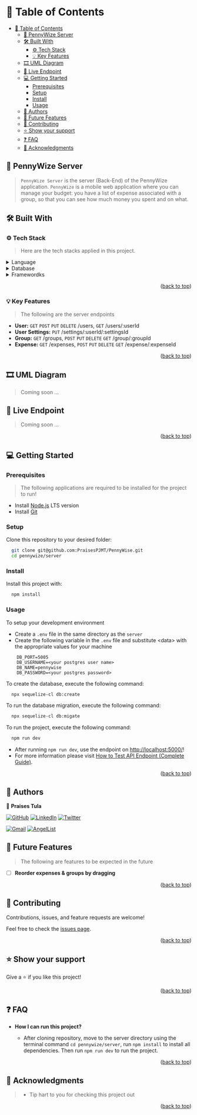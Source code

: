 # 📗 Table of Contents <a name="readme-top"></a>

- [📗 Table of Contents ](#-table-of-contents-)
  - [📖 PennyWize Server ](#-pennywize-server-)
  - [🛠 Built With ](#-built-with-)
    - [⚙️ Tech Stack ](#️-tech-stack-)
    - [💡 Key Features ](#-key-features-)
  - [🎞️ UML Diagram ](#️-uml-diagram-)
  - [🚀 Live Endpoint ](#-live-endpoint-)
  - [💻 Getting Started ](#-getting-started-)
    - [Prerequisites](#prerequisites)
    - [Setup](#setup)
    - [Install](#install)
    - [Usage](#usage)
  - [👥 Authors ](#-authors-)
  - [🔭 Future Features ](#-future-features-)
  - [🤝 Contributing ](#-contributing-)
  - [⭐️ Show your support ](#️-show-your-support-)
  - [❓ FAQ ](#-faq-)
  - [🙏 Acknowledgments ](#-acknowledgments-)

## 📖 PennyWize Server <a name="pennywize"></a>

> `PennyWize Server` is the server (Back-End) of the PennyWize application. `PennyWize` is a mobile web application where you can manage your budget: you have a list of expense associated with a group, so that you can see how much money you spent and on what.

## 🛠 Built With <a name="built-with"></a>

### ⚙️ Tech Stack <a name="tech-stack"></a>

> Here are the tech stacks applied in this project.

<details>
  <summary>Language</summary>
  <ul>
    <li><a href="https://nodejs.org/">Node.JS</a></li>
  </ul>
</details>

<details>
  <summary>Database</summary>
  <ul>
    <li><a href="https://www.postgresql.org">Postgresql</a></li>
  </ul>
</details>

<details>
  <summary>Framewordks</summary>
  <ul>
    <li><a href="https://sequelize.org
">Sequelize</a></li>
<li><a href="https://expressjs.com/
">Express</a></li>
  </ul>
</details>

<p align="right">(<a href="#readme-top">back to top</a>)</p>

### 💡 Key Features <a name="key-features"></a>

> The following are the server endpoints

- **User:** `GET` `POST` `PUT` `DELETE` /users, `GET` /users/:userId
- **User Settings:** `PUT` /settings/:userId/:settingsId
- **Group:** `GET` /groups, `POST` `PUT` `DELETE` `GET` /group/:groupId
- **Expense:** `GET` /expenses, `POST` `PUT` `DELETE` `GET` /expense/:expenseId

<p align="right">(<a href="#readme-top">back to top</a>)</p>

## 🎞️ UML Diagram <a name="umldiagram"></a>

> Coming soon ...

## 🚀 Live Endpoint <a name="live-endpoint"></a>

> Coming soon ...

<!-- - [Live Demo Link]() -->

<p align="right">(<a href="#readme-top">back to top</a>)</p>

<!-- GETTING STARTED -->

## 💻 Getting Started <a name="getting-started"></a>

### Prerequisites

> The following applications are required to be installed for the project to run!

- Install [Node.js](https://nodejs.org/en/download/) LTS version
- Install [Git](https://git-scm.com/downloads)

### Setup

Clone this repository to your desired folder:

```sh
  git clone git@github.com:PraisesPJMT/PennyWise.git
  cd pennywize/server
```

### Install

Install this project with:

```sh
  npm install
```

### Usage

To setup your development environment

- Create a `.env` file in the same directory as the `server`
- Create the following variable in the `.env` file and substitute \<data> with the appropriate values for your machine

```
    DB_PORT=5005
    DB_USERNAME=<your postgres user name>
    DB_NAME=pennywise
    DB_PASSWORD=<your postgres password>
```

To create the database, execute the following command:

```sh
  npx sequelize-cl db:create
```

To run the database migration, execute the following command:

```sh
  npx sequelize-cl db:migate
```

To run the project, execute the following command:

```sh
  npm run dev
```

- After running `npm run dev`, use the endpoint on [http://localhost:5000/](http://localhost:5000/)!
- For more information please visit [How to Test API Endpoint (Complete Guide)](https://apidog.com/blog/test-api-endpoint/).

<p align="right">(<a href="#readme-top">back to top</a>)</p>

## 👥 Authors <a name="authors"></a>

👤 **Praises Tula**

[![GitHub](https://img.shields.io/badge/github-%23121011.svg?style=for-the-badge&logo=github&logoColor=white)](https://github.com/PraisesPJMT/)
[![LinkedIn](https://img.shields.io/badge/linkedin-%230077B5.svg?style=for-the-badge&logo=linkedin&logoColor=white)](https://www.linkedin.com/in/praises-tula/)
[![Twitter](https://img.shields.io/badge/Twitter-%231DA1F2.svg?style=for-the-badge&logo=Twitter&logoColor=white)](https://twitter.com/PraisesPJMT/)

[![Gmail](https://img.shields.io/badge/Gmail-D14836?style=for-the-badge&logo=gmail&logoColor=white)](mailto:praisesmusa@gmail.com)
[![AngelList](https://img.shields.io/badge/AngelList-%23D4D4D4.svg?style=for-the-badge&logo=AngelList&logoColor=black)](https://angel.co/u/praises-tula/)

## 🔭 Future Features <a name="future-features"></a>

> The following are features to be expected in the future

- [ ] **Reorder expenses & groups by dragging**

<p align="right">(<a href="#readme-top">back to top</a>)</p>

## 🤝 Contributing <a name="contributing"></a>

Contributions, issues, and feature requests are welcome!

Feel free to check the [issues page](../../issues/).

<p align="right">(<a href="#readme-top">back to top</a>)</p>

## ⭐️ Show your support <a name="support"></a>

Give a ⭐️ if you like this project!

<p align="right">(<a href="#readme-top">back to top</a>)</p>

## ❓ FAQ <a name="faq"></a>

- **How I can run this project?**

  - After cloning repository, move to the server directory using the terminal command `cd pennywize/server`, run `npm install` to install all dependencies. Then run `npm run dev` to run the project.

<p align="right">(<a href="#readme-top">back to top</a>)</p>

## 🙏 Acknowledgments <a name="acknowledgements"></a>

> - Tip hart to you for checking this project out

<p align="right">(<a href="#readme-top">back to top</a>)</p>
